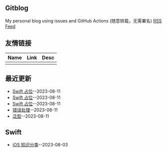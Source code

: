 ## Gitblog
My personal blog using issues and GitHub Actions (随意转载，无需署名)
[RSS Feed](https://raw.githubusercontent.com/yytmzys/blog/master/feed.xml)

## 友情链接
<table>
<thead>
<tr>
<th>Name</th>
<th>Link</th>
<th>Desc</th>
</tr>
</thead>
<tbody>
<tr>
<td></td>
<td></td>
<td></td>
</tr>
</tbody>
</table>

## 最近更新
- [Swift 占位](https://github.com/yytmzys/blog/issues/12)--2023-08-11
- [Swift 占位](https://github.com/yytmzys/blog/issues/11)--2023-08-11
- [Swift 占位](https://github.com/yytmzys/blog/issues/10)--2023-08-11
- [错误处理](https://github.com/yytmzys/blog/issues/9)--2023-08-11
- [泛型](https://github.com/yytmzys/blog/issues/8)--2023-08-11
## Swift
- [iOS 知识分类](https://github.com/yytmzys/blog/issues/1)--2023-08-03

